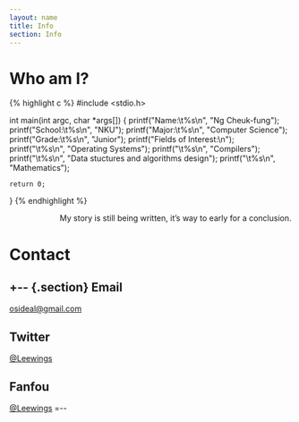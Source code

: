 ```yaml
---
layout: name
title: Info
section: Info
---
```


Who am I?
=========
{% highlight c %}
#include <stdio.h>

int main(int argc, char *args[]) {
    printf("Name:\t%s\n",       "Ng Cheuk-fung");
    printf("School:\t%s\n",     "NKU");
    printf("Major:\t%s\n",      "Computer Science");
    printf("Grade:\t%s\n",      "Junior");
    printf("Fields of Interest:\n");
    printf("\t%s\n",            "Operating Systems");
    printf("\t%s\n",            "Compilers");
    printf("\t%s\n",            "Data stuctures and algorithms design");
    printf("\t%s\n",            "Mathematics");

    return 0;
}
{% endhighlight %}

<p style="text-align:right">My story is still being written, it’s way to early for a conclusion.</p>


Contact
=======
+-- {.section}
Email
-----
<osideal@gmail.com>

Twitter
-------
[@Leewings](https://twitter.com/leewings)

Fanfou
------
[@Leewings](http://fanfou.com/凌风行)
=--
